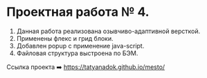 # Проектная работа № 4.

1. Данная работа реализована озывчиво-адаптивной версткой.
2. Применены флекс и грид блоки.
3. Добавлен popup с применение java-script.
4. Файловая структура выстроена по БЭМ.



Ссылка проекта :arrow_right:  https://tatyanadok.github.io/mesto/